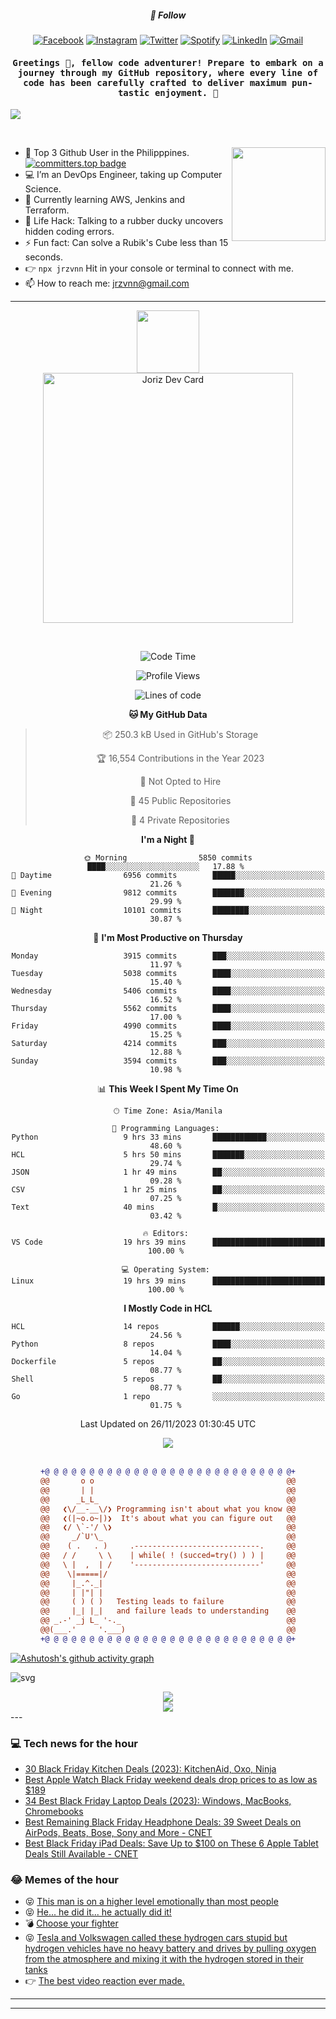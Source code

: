<h5 align="center">💬 Follow</h5>
<div align="center">

[![Facebook](https://img.shields.io/badge/Facebook-%231877F2.svg?style=for-the-badge&logo=Facebook&logoColor=white)](https://www.facebook.com/Horisyo/)
[![Instagram](https://img.shields.io/badge/Instagram-%23E4405F.svg?style=for-the-badge&logo=Instagram&logoColor=white)](https://www.instagram.com/jrzvnn_/)
[![Twitter](https://img.shields.io/badge/Twitter-%231DA1F2.svg?style=for-the-badge&logo=Twitter&logoColor=white)](https://twitter.com/jrz_studies)
[![Spotify](https://img.shields.io/badge/Spotify-%231ED760.svg?style=for-the-badge&logo=Spotify&logoColor=white)](https://open.spotify.com/user/217td4qrc6mzqjodfalmzjpdi?si=b93099b9078c4ccb)
[![LinkedIn](https://img.shields.io/badge/LinkedIn-%230077B5.svg?style=for-the-badge&logo=LinkedIn&logoColor=white)](https://www.linkedin.com/in/jrz-vnn/)
[![Gmail](https://img.shields.io/badge/Gmail-D14836?style=for-the-badge&logo=gmail&logoColor=white)](mailto:jrzvnn@gmail.com)

</div>
<h4 align="center"><samp>Greetings 👋, fellow code adventurer! Prepare to embark on a journey through my GitHub repository, where every line of code has been carefully crafted to deliver maximum pun-tastic enjoyment. 🚀 </samp></h4>

<!--horizontal divider(gradiant)-->
<img src="https://user-images.githubusercontent.com/73097560/115834477-dbab4500-a447-11eb-908a-139a6edaec5c.gif">

&nbsp; 

<img align='right' src='https://github.com/Rishit-dagli/Rishit-dagli/blob/master/images/octocat-anime.gif' width='150"'>

- 🚀 Top 3 Github User in the Philipppines. [![committers.top badge](https://user-badge.committers.top/philippines/jrzvnn.svg)](https://user-badge.committers.top/philippines/USERNAME)
- 💻 I’m an DevOps Engineer, taking up Computer Science.
- 🤖 Currently learning AWS, Jenkins and Terraform.
- 🎯 Life Hack: Talking to a rubber ducky uncovers hidden coding errors.
- ⚡ Fun fact: Can solve a Rubik's Cube less than 15 seconds.
- 👉 `npx jrzvnn` Hit in your console or terminal to connect with me.
- 📫 How to reach me: jrzvnn@gmail.com

---

<!--🖼️OCTOCAT-->
<p align="center">

<img src="https://media.giphy.com/media/IP7sarl7C5lSFCw9rG/giphy.gif"  width="100px" height="100px">
<br />
<a href="https://app.daily.dev/jorizvillanueva"><img src="https://github.com/jrzvnn/jrzvnn/blob/main/devcard.svg" width="400" alt="Joriz Dev Card"/></a>
</p>

<br />
<div align="center">

<!--START_SECTION:waka-->
![Code Time](http://img.shields.io/badge/Code%20Time-213%20hrs%2032%20mins-blue)

![Profile Views](http://img.shields.io/badge/Profile%20Views-405-blue)

![Lines of code](https://img.shields.io/badge/From%20Hello%20World%20I%27ve%20Written-1.4%20million%20lines%20of%20code-blue)

**🐱 My GitHub Data** 

> 📦 250.3 kB Used in GitHub's Storage 
 > 
> 🏆 16,554 Contributions in the Year 2023
 > 
> 🚫 Not Opted to Hire
 > 
> 📜 45 Public Repositories 
 > 
> 🔑 4 Private Repositories 
 > 
**I'm a Night 🦉** 

```text
🌞 Morning                5850 commits        ████░░░░░░░░░░░░░░░░░░░░░   17.88 % 
🌆 Daytime                6956 commits        █████░░░░░░░░░░░░░░░░░░░░   21.26 % 
🌃 Evening                9812 commits        ███████░░░░░░░░░░░░░░░░░░   29.99 % 
🌙 Night                  10101 commits       ████████░░░░░░░░░░░░░░░░░   30.87 % 
```
📅 **I'm Most Productive on Thursday** 

```text
Monday                   3915 commits        ███░░░░░░░░░░░░░░░░░░░░░░   11.97 % 
Tuesday                  5038 commits        ████░░░░░░░░░░░░░░░░░░░░░   15.40 % 
Wednesday                5406 commits        ████░░░░░░░░░░░░░░░░░░░░░   16.52 % 
Thursday                 5562 commits        ████░░░░░░░░░░░░░░░░░░░░░   17.00 % 
Friday                   4990 commits        ████░░░░░░░░░░░░░░░░░░░░░   15.25 % 
Saturday                 4214 commits        ███░░░░░░░░░░░░░░░░░░░░░░   12.88 % 
Sunday                   3594 commits        ███░░░░░░░░░░░░░░░░░░░░░░   10.98 % 
```


📊 **This Week I Spent My Time On** 

```text
🕑︎ Time Zone: Asia/Manila

💬 Programming Languages: 
Python                   9 hrs 33 mins       ████████████░░░░░░░░░░░░░   48.60 % 
HCL                      5 hrs 50 mins       ███████░░░░░░░░░░░░░░░░░░   29.74 % 
JSON                     1 hr 49 mins        ██░░░░░░░░░░░░░░░░░░░░░░░   09.28 % 
CSV                      1 hr 25 mins        ██░░░░░░░░░░░░░░░░░░░░░░░   07.25 % 
Text                     40 mins             █░░░░░░░░░░░░░░░░░░░░░░░░   03.42 % 

🔥 Editors: 
VS Code                  19 hrs 39 mins      █████████████████████████   100.00 % 

💻 Operating System: 
Linux                    19 hrs 39 mins      █████████████████████████   100.00 % 
```

**I Mostly Code in HCL** 

```text
HCL                      14 repos            ██████░░░░░░░░░░░░░░░░░░░   24.56 % 
Python                   8 repos             ████░░░░░░░░░░░░░░░░░░░░░   14.04 % 
Dockerfile               5 repos             ██░░░░░░░░░░░░░░░░░░░░░░░   08.77 % 
Shell                    5 repos             ██░░░░░░░░░░░░░░░░░░░░░░░   08.77 % 
Go                       1 repo              ░░░░░░░░░░░░░░░░░░░░░░░░░   01.75 % 
```




 Last Updated on 26/11/2023 01:30:45 UTC
<!--END_SECTION:waka-->

<img src="https://wakatime.com/share/@jrzvnn/70a4618c-7cd9-4016-b7b9-eabe75c837ee.svg">

<br />
<br />

```diff
+@ @ @ @ @ @ @ @ @ @ @ @ @ @ @ @ @ @ @ @ @ @ @ @ @ @ @ @+
@@       o o                                           @@
@@       | |                                           @@
@@      _L_L_                                          @@
@@   ❮\/__-__\/❯ Programming isn't about what you know @@
@@   ❮(|~o.o~|)❯  It's about what you can figure out   @@
@@   ❮/ \`-'/ \❯                                       @@
@@     _/`U'\_                                         @@
@@    ( .   . )     .----------------------------.     @@
@@   / /     \ \    | while( ! (succed=try() ) ) |     @@
@@   \ |  ,  | /    '----------------------------'     @@
@@    \|=====|/                                        @@
@@     |_.^._|                                         @@
@@     | |"| |                                         @@
@@     ( ) ( )   Testing leads to failure              @@
@@     |_| |_|   and failure leads to understanding    @@
@@ _.-' _j L_ '-._                                     @@
@@(___.'     '.___)                                    @@
+@ @ @ @ @ @ @ @ @ @ @ @ @ @ @ @ @ @ @ @ @ @ @ @ @ @ @ @+

```

</div>




[![Ashutosh's github activity graph](https://github-readme-activity-graph.vercel.app/graph?username=jrzvnn&theme=github-compact)](https://github.com/ashutosh00710/github-readme-activity-graph)


![svg](profile-3d-contrib/profile-night-green.svg)

<div align="center">
<img src="https://github.com/jrzvnn/jrzvnn/blob/output/github-snake-dark.svg">
</div>

<div align=center>
<img align=center src=https://metrics.lecoq.io/jrzvnn?template=classic&isocalendar=1&languages=1&achievements=1&base=header%2C%20activity%2C%20community%2C%20repositories%2C%20metadata&base.indepth=false&base.hireable=false&base.skip=false&isocalendar=false&isocalendar.duration=full-year&languages=false&languages.limit=8&languages.threshold=0%25&languages.other=false&languages.colors=github&languages.sections=most-used&languages.indepth=false&languages.analysis.timeout=15&languages.analysis.timeout.repositories=7.5&languages.categories=markup%2C%20programming&languages.recent.categories=markup%2C%20programming&languages.recent.load=300&languages.recent.days=14&achievements=false&achievements.threshold=C&achievements.secrets=true&achievements.display=detailed&achievements.limit=0&config.timezone=Asia%2FManila)
</div>
<div align="left">
---

### 💻 Tech news for the hour

<!-- TECH:START -->
 - [30 Black Friday Kitchen Deals &lpar;2023&rpar;: KitchenAid, Oxo, Ninja](https://www.wired.com/story/best-black-friday-kitchen-deals-2023-2/)
 - [Best Apple Watch Black Friday weekend deals drop prices to as low as $189](https://appleinsider.com/articles/23/11/26/best-apple-watch-black-friday-weekend-deals-drop-prices-to-as-low-as-189?utm_medium=rss)
 - [34 Best Black Friday Laptop Deals &lpar;2023&rpar;: Windows, MacBooks, Chromebooks](https://www.wired.com/story/best-black-friday-laptop-deals-2023-1/)
 - [Best Remaining Black Friday Headphone Deals: 39 Sweet Deals on AirPods, Beats, Bose, Sony and More     - CNET](https://www.cnet.com/deals/best-black-friday-cyber-monday-headphone-deals/#ftag=CAD590a51e)
 - [Best Black Friday iPad Deals: Save Up to $100 on These 6 Apple Tablet Deals Still Available     - CNET](https://www.cnet.com/deals/best-black-friday-cyber-monday-ipad-deals/#ftag=CAD590a51e)<!-- TECH:END -->

### 😂 Memes of the hour

<!-- MEMES:START -->
 - 😝 [This man is on a higher level emotionally than most people](http://9gag.com/gag/aQEj9ee)
 - 😝 [He... he did it... he actually did it!](http://9gag.com/gag/agoeNQx)
 - 💣 [Choose your fighter](http://9gag.com/gag/aL1E2QV)
 - 😝 [Tesla and Volkswagen called these hydrogen cars stupid but hydrogen vehicles have no heavy battery and drives by pulling oxygen from the atmosphere and mixing it with the hydrogen stored in their tanks](http://9gag.com/gag/aL1EBGV)
 - 👉 [The best video reaction ever made.](http://9gag.com/gag/a2KXdV1)<!-- MEMES:END -->

---

---
